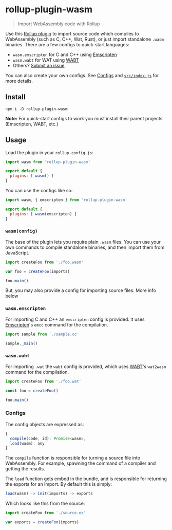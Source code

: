 
# rollup-plugin-wasm

> Import WebAssembly code with Rollup

Use this [Rollup plugin](https://rollupjs.org) to import source code which compiles to WebAssembly (such as C, C++, Wat, Rust), or just import standalone `.wasm` binaries.  There are a few configs to quick-start languages:

 - `wasm.emscripten` for C and C++ using [Emscripten](https://github.com/kripken/emscripten)
 - `wasm.wabt` for WAT using [WABT](https://github.com/webassembly/wabt)
 - Others? [Submit an issue](https://github.com/jamen/rollup-plugin-wasm/issues/new)

You can also create your own configs. See [Configs](#configurations) and [`src/index.js`](https://github.com/jamen/rollup-plugin-wasm/blob/master/src/index.js) for more details.

## Install

```
npm i -D rollup-plugin-wasm
```

**Note:** For quick-start configs to work you must install their parent projects (Emscripten, WABT, etc.)

## Usage

Load the plugin in your `rollup.config.js`:

```js
import wasm from 'rollup-plugin-wasm'

export default {
  plugins: [ wasm() ]
}
```

You can use the configs like so:

```js
import wasm, { emscripten } from 'rollup-plugin-wasm'

export default {
  plugins: [ wasm(emscripten) ]
}
```

### `wasm(config)`

The base of the plugin lets you require plain `.wasm` files.  You can use your own commands to compile standalone binaries, and then import them from JavaScript.

```js
import createFoo from './foo.wasm'

var foo = createFoo(imports)

foo.main()
```

But, you may also provide a config for importing source files.  More info below

### `wasm.emscripten`

For importing C and C++ an `emscripten` config is provided. It uses [Emscripten](https://github.com/kripken/emscripten)'s `emcc` command for the compilation.

```js
import sample from './sample.cc'

sample._main()
```

### `wasm.wabt`

For importing `.wat` the `wabt` config is provided, which uses [WABT](https://github.com/WebAssembly/WABT)'s `wat2wasm` command for the compilation.


```js
import createFoo from './foo.wat'

const foo = createFoo()

foo.main()
```

### Configs

The config objects are expressed as:

```js
{
  compile(code, id): Promise<wasm>,
  load(wasm): any
}
```

The `compile` function is responsible for turning a source file into WebAssembly.  For example, spawning the command of a compiler and getting the results.

The `load` function gets embed in the bundle, and is responsible for returning the exports for an import.  By default this is simply:

```js
load(wasm) -> init(imports) -> exports
```

Which looks like this from the source:

```js
import createFoo from './source.ex'

var exports = createFoo(imports)
```

